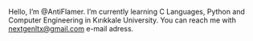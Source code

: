 Hello, I’m @AntiFlamer.
I’m currently learning C Languages, Python and Computer Engineering in Kırıkkale University.
You can reach me with nextgenltx@gmail.com e-mail adress.
